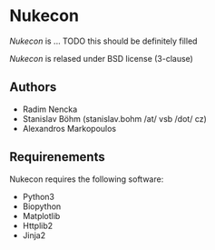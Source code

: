 # Nukecon

*Nukecon* is ... TODO this should be definitely filled

*Nukecon* is relased under BSD license (3-clause)

## Authors

* Radim Nencka
* Stanislav Böhm (stanislav.bohm /at/ vsb  /dot/ cz)
* Alexandros Markopoulos

## Requirenements

Nukecon requires the following software:

* Python3
* Biopython
* Matplotlib
* Httplib2
* Jinja2

